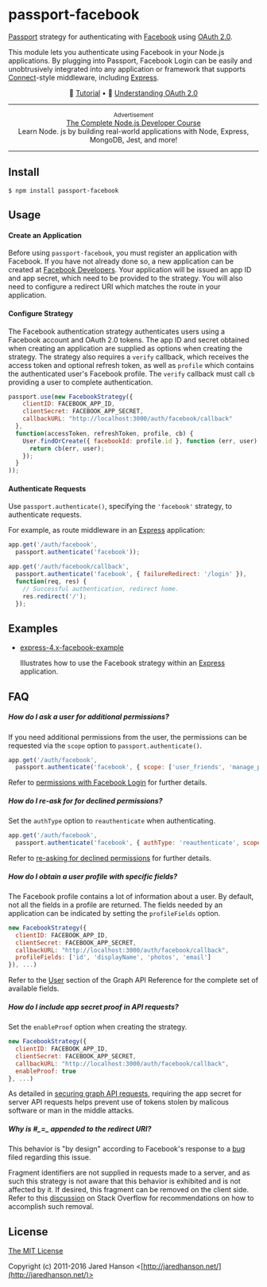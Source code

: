 # passport-facebook

[Passport](https://www.passportjs.org/) strategy for authenticating with [Facebook](https://www.facebook.com/)
using [OAuth 2.0](https://www.passportjs.org/packages/passport-oauth2/).

This module lets you authenticate using Facebook in your Node.js applications.
By plugging into Passport, Facebook Login can be easily and unobtrusively
integrated into any application or framework that supports
[Connect](https://github.com/senchalabs/connect#readme)-style middleware,
including [Express](https://expressjs.com/).

<div align="center">

:seedling: [Tutorial](https://www.passportjs.org/tutorials/facebook/) •
:brain: [Understanding OAuth 2.0](https://www.passportjs.org/concepts/oauth2/)

</div>

---

<p align="center">
  <sup>Advertisement</sup>
  <br>
  <a href="https://click.linksynergy.com/link?id=D*o7yui4/NM&offerid=507388.922484&type=2&murl=https%3A%2F%2Fwww.udemy.com%2Fcourse%2Fthe-complete-nodejs-developer-course-2%2F&u1=1zlZ1AkoVQjosKoeCqb9osAgjkpQyUiZEQGmEc4SfB4OV">The Complete Node.js Developer Course</a><br>Learn Node. js by building real-world applications with Node, Express, MongoDB, Jest, and more!
</p>

---

## Install

    $ npm install passport-facebook

## Usage

#### Create an Application

Before using `passport-facebook`, you must register an application with
Facebook.  If you have not already done so, a new application can be created at
[Facebook Developers](https://developers.facebook.com/).  Your application will
be issued an app ID and app secret, which need to be provided to the strategy.
You will also need to configure a redirect URI which matches the route in your
application.

#### Configure Strategy

The Facebook authentication strategy authenticates users using a Facebook
account and OAuth 2.0 tokens.  The app ID and secret obtained when creating an
application are supplied as options when creating the strategy.  The strategy
also requires a `verify` callback, which receives the access token and optional
refresh token, as well as `profile` which contains the authenticated user's
Facebook profile.  The `verify` callback must call `cb` providing a user to
complete authentication.

```js
passport.use(new FacebookStrategy({
    clientID: FACEBOOK_APP_ID,
    clientSecret: FACEBOOK_APP_SECRET,
    callbackURL: "http://localhost:3000/auth/facebook/callback"
  },
  function(accessToken, refreshToken, profile, cb) {
    User.findOrCreate({ facebookId: profile.id }, function (err, user) {
      return cb(err, user);
    });
  }
));
```

#### Authenticate Requests

Use `passport.authenticate()`, specifying the `'facebook'` strategy, to
authenticate requests.

For example, as route middleware in an [Express](http://expressjs.com/)
application:

```js
app.get('/auth/facebook',
  passport.authenticate('facebook'));

app.get('/auth/facebook/callback',
  passport.authenticate('facebook', { failureRedirect: '/login' }),
  function(req, res) {
    // Successful authentication, redirect home.
    res.redirect('/');
  });
```

## Examples

* [express-4.x-facebook-example](https://github.com/passport/express-4.x-facebook-example)

  Illustrates how to use the Facebook strategy within an [Express](https://expressjs.com)
  application.

## FAQ

##### How do I ask a user for additional permissions?

If you need additional permissions from the user, the permissions can be
requested via the `scope` option to `passport.authenticate()`.

```js
app.get('/auth/facebook',
  passport.authenticate('facebook', { scope: ['user_friends', 'manage_pages'] }));
```

Refer to [permissions with Facebook Login](https://developers.facebook.com/docs/facebook-login/permissions/overview)
for further details.

##### How do I re-ask for for declined permissions?

Set the `authType` option to `reauthenticate` when authenticating.

```js
app.get('/auth/facebook',
  passport.authenticate('facebook', { authType: 'reauthenticate', scope: ['user_friends', 'manage_pages'] }));
```

Refer to [re-asking for declined permissions](https://developers.facebook.com/docs/facebook-login/web#re-asking-declined-permissions)
for further details.

##### How do I obtain a user profile with specific fields?

The Facebook profile contains a lot of information about a user.  By default,
not all the fields in a profile are returned.  The fields needed by an application
can be indicated by setting the `profileFields` option.

```js
new FacebookStrategy({
  clientID: FACEBOOK_APP_ID,
  clientSecret: FACEBOOK_APP_SECRET,
  callbackURL: "http://localhost:3000/auth/facebook/callback",
  profileFields: ['id', 'displayName', 'photos', 'email']
}), ...)
```

Refer to the [User](https://developers.facebook.com/docs/graph-api/reference/v2.5/user)
section of the Graph API Reference for the complete set of available fields.

##### How do I include app secret proof in API requests?

Set the `enableProof` option when creating the strategy.

```js
new FacebookStrategy({
  clientID: FACEBOOK_APP_ID,
  clientSecret: FACEBOOK_APP_SECRET,
  callbackURL: "http://localhost:3000/auth/facebook/callback",
  enableProof: true
}, ...)
```

As detailed in [securing graph API requests](https://developers.facebook.com/docs/graph-api/securing-requests#appsecret_proof),
requiring the app secret for server API requests helps prevent use of tokens
stolen by malicous software or man in the middle attacks.

##### Why is #\_=\_ appended to the redirect URI?

This behavior is "by design" according to Facebook's response to a [bug](https://developers.facebook.com/bugs/318390728250352)
filed regarding this issue.

Fragment identifiers are not supplied in requests made to a server, and as such
this strategy is not aware that this behavior is exhibited and is not affected
by it.  If desired, this fragment can be removed on the client side.  Refer to
this [discussion](http://stackoverflow.com/questions/7131909/facebook-callback-appends-to-return-url) on
Stack Overflow for recommendations on how to accomplish such removal.

## License

[The MIT License](http://opensource.org/licenses/MIT)

Copyright (c) 2011-2016 Jared Hanson <[http://jaredhanson.net/](http://jaredhanson.net/)>
